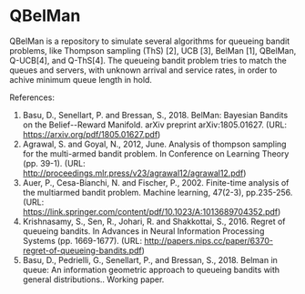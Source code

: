 # QBelMan
QBelMan is a repository to simulate several algorithms for queueing bandit problems, like Thompson sampling (ThS) [2], UCB [3], BelMan [1], QBelMan, Q-UCB[4], and Q-ThS[4]. 
The queueing bandit problem tries to match the queues and servers, with unknown arrival and service rates, in order to achive minimum queue length in hold.

References:
1. Basu, D., Senellart, P. and Bressan, S., 2018. BelMan: Bayesian Bandits on the Belief--Reward Manifold. arXiv preprint arXiv:1805.01627. (URL: https://arxiv.org/pdf/1805.01627.pdf)
2.  Agrawal, S. and Goyal, N., 2012, June. Analysis of thompson sampling for the multi-armed bandit problem. In Conference on Learning Theory (pp. 39-1). (URL: http://proceedings.mlr.press/v23/agrawal12/agrawal12.pdf)
3. Auer, P., Cesa-Bianchi, N. and Fischer, P., 2002. Finite-time analysis of the multiarmed bandit problem. Machine learning, 47(2-3), pp.235-256. (URL: https://link.springer.com/content/pdf/10.1023/A:1013689704352.pdf)
4. Krishnasamy, S., Sen, R., Johari, R. and Shakkottai, S., 2016. Regret of queueing bandits. In Advances in Neural Information Processing Systems (pp. 1669-1677). (URL: http://papers.nips.cc/paper/6370-regret-of-queueing-bandits.pdf)
5. Basu, D., Pedrielli, G., Senellart, P., and Bressan, S., 2018. Belman in queue: An information geometric approach to queueing bandits with general distributions.. Working paper.
